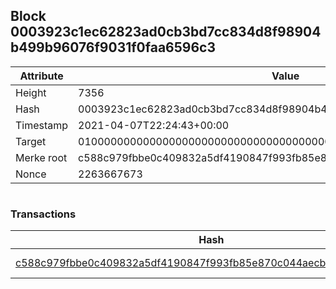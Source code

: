 ## Block 0003923c1ec62823ad0cb3bd7cc834d8f98904b499b96076f9031f0faa6596c3

Attribute | Value
--- | ---
Height | 7356
Hash | 0003923c1ec62823ad0cb3bd7cc834d8f98904b499b96076f9031f0faa6596c3
Timestamp | 2021-04-07T22:24:43+00:00
Target | 0100000000000000000000000000000000000000000000000000000000000000
Merke root | c588c979fbbe0c409832a5df4190847f993fb85e870c044aecb19a76a9b80bd2
Nonce | 2263667673

```

```

### Transactions

Hash | Amount
--- | ---
[c588c979fbbe0c409832a5df4190847f993fb85e870c044aecb19a76a9b80bd2](c588c979fbbe0c409832a5df4190847f993fb85e870c044aecb19a76a9b80bd2.md) | 10.00000000 SKEPTI 
